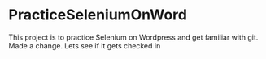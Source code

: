 # PracticeSeleniumOnWord
This project is to practice Selenium on Wordpress and get familiar with git.
Made a change.  Lets see if it gets checked in
